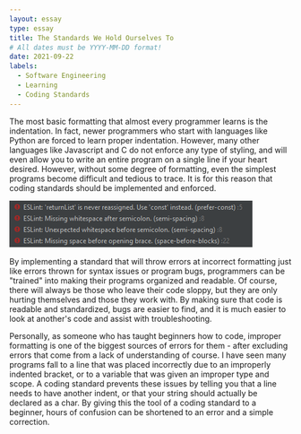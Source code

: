 ```yaml
---
layout: essay
type: essay
title: The Standards We Hold Ourselves To
# All dates must be YYYY-MM-DD format!
date: 2021-09-22
labels:
  - Software Engineering
  - Learning
  - Coding Standards
---
```


The most basic formatting that almost every programmer learns is the indentation. In fact, newer programmers who start with languages like Python are forced to learn proper indentation. However, many other languages like Javascript and C do not enforce any type of styling, and will even allow you to write an entire program on a single line if your heart desired. However, without some degree of formatting, even the simplest programs become difficult and tedious to trace. It is for this reason that coding standards should be implemented and enforced.

<img class="ui image" src="../images/LintErrors.PNG">

By implementing a standard that will throw errors at incorrect formatting just like errors thrown for syntax issues or program bugs, programmers can be "trained" into making their programs organized and readable. Of course, there will always be those who leave their code sloppy, but they are only hurting themselves and those they work with. By making sure that code is readable and standardized, bugs are easier to find, and it is much easier to look at another's code and assist with troubleshooting. 

Personally, as someone who has taught beginners how to code, improper formatting is one of the biggest sources of errors for them - after excluding errors that come from a lack of understanding of course. I have seen many programs fall to a line that was placed incorrectly due to an improperly indented bracket, or to a variable that was given an improper type and scope. A coding standard prevents these issues by telling you that a line needs to have another indent, or that your string should actually be declared as a char. By giving this the tool of a coding standard to a beginner, hours of confusion can be shortened to an error and a simple correction.
